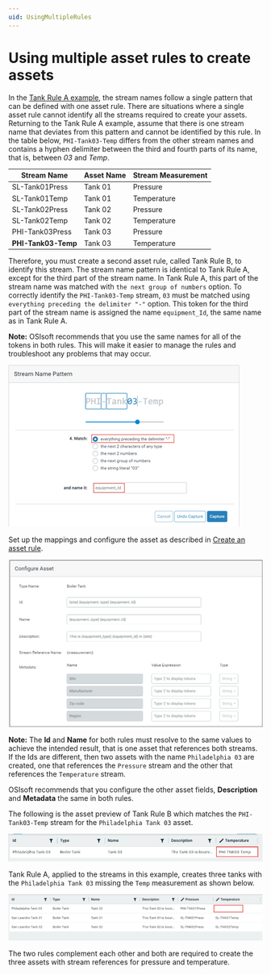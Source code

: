 ```yaml
---
uid: UsingMultipleRules
---
```


# Using multiple asset rules to create assets

In the [Tank Rule A example](xref:CreateAssetRules#tank), the stream names follow a single pattern that can be defined with one asset rule. There are situations where a single asset rule cannot identify all the streams required to create your assets. Returning to the Tank Rule A example, assume that there is one stream name that deviates from this pattern and cannot be identified by this rule. In the table below, `PHI-Tank03-Temp` differs from the other stream names and contains a hyphen delimiter between the third and fourth parts of its name, that is, between *03* and *Temp*.

| Stream Name         | Asset Name | Stream Measurement |
| ------------------- | ---------- | ------------------ |
| SL-Tank01Press      | Tank 01    | Pressure           |
| SL-Tank01Temp       | Tank 01    | Temperature        |
| SL-Tank02Press      | Tank 02    | Pressure           |
| SL-Tank02Temp       | Tank 02    | Temperature        |
| PHI-Tank03Press     | Tank 03    | Pressure           |
| **PHI-Tank03-Temp** | Tank 03    | Temperature        |

Therefore, you must create a second asset rule, called Tank Rule B, to identify this stream. The stream name pattern is identical to Tank Rule A, except for the third part of the stream name. In Tank Rule A, this part of the stream name was matched with `the next group of numbers` option. To correctly identify the `PHI-Tank03-Temp` stream, `03` must be matched using `everything preceding the delimiter "-"` option. This token for the third part of the stream name is assigned the name `equipment_Id`, the same name as in Tank Rule A.

**Note:** OSIsoft recommends that you use the same names for all of the tokens in both rules. This will make it easier to manage the rules and troubleshoot any problems that may occur.

![](images/second-rule-token.png)

Set up the mappings and configure the asset as described in [Create an asset rule](xref:CreateAssetRules).

![Configure asset - rule 2](images/configure-asset-page-rule2.png)

**Note:** The **Id** and **Name** for both rules must resolve to the same values to achieve the intended result, that is one asset that references both streams. If the Ids are different, then two assets with the name `Philadelphia 03` are created, one that references the `Pressure` stream and the other that references the `Temperature` stream.

OSIsoft recommends that you configure the other asset fields, **Description** and **Metadata** the same in both rules.

The following is the asset preview of Tank Rule B which matches the `PHI-Tank03-Temp` stream for the `Philadelphia Tank 03` asset.

![](images/tank-rule-2-preview.png)

Tank Rule A, applied to the streams in this example, creates three tanks with the `Philadelphia Tank 03` missing the `Temp` measurement as shown below.

![](images/tank-rule-preview.png)

The two rules complement each other and both are required to create the three assets with stream references for pressure and temperature.
